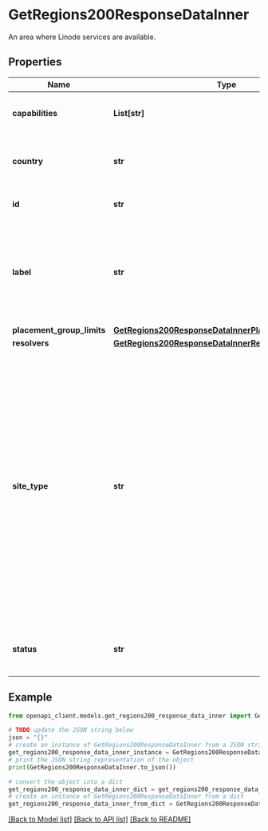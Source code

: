 # GetRegions200ResponseDataInner

An area where Linode services are available.

## Properties

Name | Type | Description | Notes
------------ | ------------- | ------------- | -------------
**capabilities** | **List[str]** | A list of capabilities of this region. | [optional] [readonly] 
**country** | **str** | The country where this Region resides. | [optional] [readonly] 
**id** | **str** | The unique ID of this Region. | [optional] [readonly] 
**label** | **str** | Detailed location information for this Region, including city, state or region, and country. | [optional] [readonly] 
**placement_group_limits** | [**GetRegions200ResponseDataInnerPlacementGroupLimits**](GetRegions200ResponseDataInnerPlacementGroupLimits.md) |  | [optional] 
**resolvers** | [**GetRegions200ResponseDataInnerResolvers**](GetRegions200ResponseDataInnerResolvers.md) |  | [optional] 
**site_type** | **str** | This region&#39;s site type. A &#x60;core&#x60; region indicates a traditional cloud computing [region](https://www.linode.com/docs/products/platform/get-started/guides/choose-a-data-center/#product-availability) that offers all compute services. A &#x60;distributed&#x60; region indicates sites that are globally dispersed to be closer to end users and workloads. These regions offer limited services. | [optional] [readonly] 
**status** | **str** | This region&#39;s current operational status. | [optional] [readonly] 

## Example

```python
from openapi_client.models.get_regions200_response_data_inner import GetRegions200ResponseDataInner

# TODO update the JSON string below
json = "{}"
# create an instance of GetRegions200ResponseDataInner from a JSON string
get_regions200_response_data_inner_instance = GetRegions200ResponseDataInner.from_json(json)
# print the JSON string representation of the object
print(GetRegions200ResponseDataInner.to_json())

# convert the object into a dict
get_regions200_response_data_inner_dict = get_regions200_response_data_inner_instance.to_dict()
# create an instance of GetRegions200ResponseDataInner from a dict
get_regions200_response_data_inner_from_dict = GetRegions200ResponseDataInner.from_dict(get_regions200_response_data_inner_dict)
```
[[Back to Model list]](../README.md#documentation-for-models) [[Back to API list]](../README.md#documentation-for-api-endpoints) [[Back to README]](../README.md)


